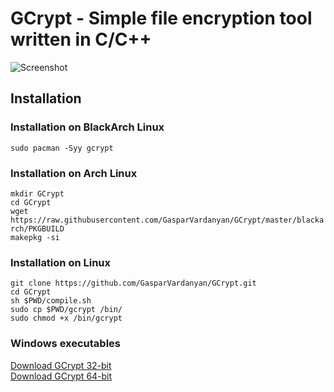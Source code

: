# GCrypt - Simple file encryption tool written in C/C++
![Screenshot](https://github.com/GasparVardanyan/GCrypt/raw/master/screenshot.png)

## Installation

### Installation on BlackArch Linux
`sudo pacman -Syy gcrypt`

### Installation on Arch Linux
`mkdir GCrypt`<br>
`cd GCrypt`<br>
`wget https://raw.githubusercontent.com/GasparVardanyan/GCrypt/master/blackarch/PKGBUILD`<br>
`makepkg -si`

### Installation on Linux
`git clone https://github.com/GasparVardanyan/GCrypt.git`<br>
`cd GCrypt`<br>
`sh $PWD/compile.sh`<br>
`sudo cp $PWD/gcrypt /bin/`<br>
`sudo chmod +x /bin/gcrypt`

### Windows executables
[Download GCrypt 32-bit](https://raw.githubusercontent.com/GasparVardanyan/GCrypt/master/windows/gcrypt32.exe)<br>
[Download GCrypt 64-bit](https://raw.githubusercontent.com/GasparVardanyan/GCrypt/master/windows/gcrypt64.exe)
